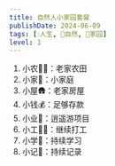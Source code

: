 ```yaml
---
title: 自然人小家园套餐
publishDate: 2024-06-09
tags: [💧人生, 🌳自然, 🏡家园]
level: 1
---
```


1. 小农🧑‍🌾：老家农田
2. 小家🏡：小家庭
3. 小屋🛖：老家房屋
4. 小钱💰：足够存款
5. 小业🌃：逍遥游项目
6. 小工🧑‍💻：继续打工
7. 小学🏫：持续学习
8. 小记📝：持续记录
